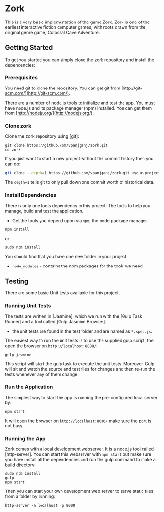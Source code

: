 # Zork

This is a very basic implementation of the game Zork. Zork is one of the earliest interactive fiction computer games, with roots drawn from the original genre game, Colossal Cave Adventure.

## Getting Started

To get you started you can simply clone the zork repository and install the dependencies:

### Prerequisites

You need git to clone the repository. You can get git from
[http://git-scm.com/](http://git-scm.com/).

There are a  number of node.js tools to initialize and test the app. You must have node.js and
its package manager (npm) installed.  You can get them from [http://nodejs.org/](http://nodejs.org/).

### Clone zork

Clone the zork repository using [git]:

```
git clone https://github.com/vpanjganj/zork.git
cd zork
```

If you just want to start a new project without the commit history then you can do:

```bash
git clone --depth=1 https://github.com/vpanjganj/zork.git <your-project-name>
```

The `depth=1` tells git to only pull down one commit worth of historical data.

### Install Dependencies

There is only one tools dependency in this project: The tools to help
you manage, build and test the application.

* Get the tools you depend upon via `npm`, the node package manager.


```
npm install
```
or

```
sudo npm install
```

You should find that you have one new
folder in your project.

* `node_modules` - contains the npm packages for the tools we need



## Testing

There are some basic Unit tests available for this project.


### Running Unit Tests

The tests are  written in
[Jasmine], which we run with the [Gulp Task Runner] and a tool called [Gulp
Jasmine Browser].


* the unit tests are found in the test folder and are named as `*.spec.js`.

The easiest way to run the unit tests is to use the supplied gulp script, the open the browser on
`http://localhost:8888/`:

```
gulp jasmine
```

This script will start the gulp task to execute the unit tests. Moreover, Gulp will sit and
watch the source and test files for changes and then re-run the tests whenever any of them change.

### Run the Application

The simplest way to start the app is running the pre-configured local server by:

```
npm start
```

It will open the browser on `http://localhost:8000/` make sure the port is not busy.

### Running the App

Zork comes  with a local development webserver.  It is a node.js
tool called [http-server].  You can start this webserver with `npm start` but make sure you have install
 all the dependencies and run the gulp command to make a build directory:

```
sudo npm install
gulp
npm start
```

Then you can start your own development web server to serve static files from a folder by
running:

```
http-server -a localhost -p 8000
```

